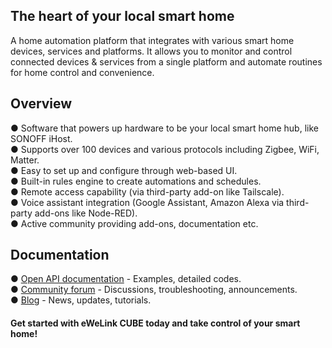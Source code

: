 ## The heart of your local smart home
A home automation platform that integrates with various smart home devices, services and platforms. It allows you to monitor and control connected devices & services from a single platform and automate routines for home control and convenience.
## Overview
● Software that powers up hardware to be your local smart home hub, like SONOFF iHost. </br>
● Supports over 100 devices and various protocols including Zigbee, WiFi, Matter.</br>
● Easy to set up and configure through web-based UI.</br>
● Built-in rules engine to create automations and schedules.</br>
● Remote access capability (via third-party add-on like Tailscale).</br>
● Voice assistant integration (Google Assistant, Amazon Alexa via third-party add-ons like Node-RED).</br>
● Active community providing add-ons, documentation etc.
## Documentation
● [Open API documentation](https://ewelink.cc/ewelink-cube/introduce-open-api/) - Examples, detailed codes.</br>
● [Community forum](https://forum.ewelink.cc/c/ewelink-cube-developer/24) - Discussions, troubleshooting, announcements.</br>
● [Blog](https://ewelink.cc/blog/) - News, updates, tutorials.</br>
#### Get started with eWeLink CUBE today and take control of your smart home!
